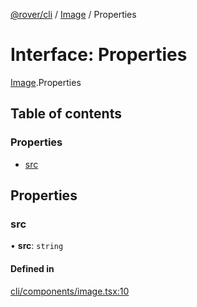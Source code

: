 [@rover/cli](../README.md) / [Image](../modules/Image.md) / Properties

# Interface: Properties

[Image](../modules/Image.md).Properties

## Table of contents

### Properties

- [src](Image.Properties.md#src)

## Properties

### src

• **src**: `string`

#### Defined in

[cli/components/image.tsx:10](https://github.com/kasperisager/rover/blob/dc1c8cc/cli/components/image.tsx#L10)
